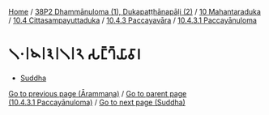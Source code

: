 
[Home](/) / [38P2 Dhammānuloma (1), Dukapaṭṭhānapāḷi (2)](../../../...md) / [10 Mahantaraduka](../../...md) / [10.4 Cittasampayuttaduka](../...md) / [10.4.3 Paccayavāra](...md) / [10.4.3.1 Paccayānuloma](../38P2/10/10.4/10.4.3/10.4.3.1.md)

# 𑁧𑁦𑁇𑁪𑁇𑁩𑁇𑁧𑁇𑁨 𑀲𑀗𑁆𑀔𑁆𑀬𑀸𑀯𑀸𑀭

* [Suddha](10.4.3.1.2/Suddha.md)

[Go to previous page (Ārammaṇa)](10.4.3.1.1/Arammana.md) / [Go to parent page (10.4.3.1 Paccayānuloma)](../38P2/10/10.4/10.4.3/10.4.3.1.md) / [Go to next page (Suddha)](10.4.3.1.2/Suddha.md)



